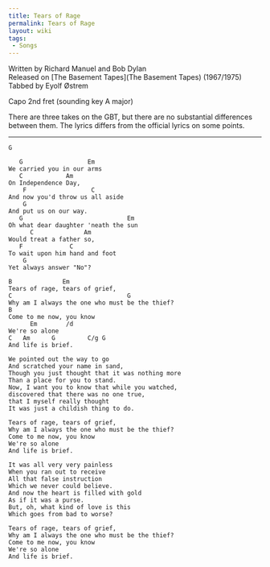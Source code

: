 ```yaml
---
title: Tears of Rage
permalink: Tears of Rage
layout: wiki
tags:
 - Songs
---
```


Written by Richard Manuel and Bob Dylan  
Released on [The Basement Tapes](The Basement Tapes)
(1967/1975)  
Tabbed by Eyolf Østrem

Capo 2nd fret (sounding key A major)

There are three takes on the GBT, but there are no substantial
differences between them. The lyrics differs from the official lyrics on
some points.

* * * * *

    G

       G                  Em
    We carried you in our arms
       C            Am
    On Independence Day,
        F                  C
    And now you'd throw us all aside
        G
    And put us on our way.
       G                             Em
    Oh what dear daughter 'neath the sun
          C              Am
    Would treat a father so,
       F             C
    To wait upon him hand and foot
        G
    Yet always answer "No"?

    B              Em
    Tears of rage, tears of grief,
    C                                G
    Why am I always the one who must be the thief?
    B
    Come to me now, you know
          Em        /d
    We're so alone
    C   Am      G         C/g G
    And life is brief.

    We pointed out the way to go
    And scratched your name in sand,
    Though you just thought that it was nothing more
    Than a place for you to stand.
    Now, I want you to know that while you watched,
    discovered that there was no one true,
    that I myself really thought
    It was just a childish thing to do.

    Tears of rage, tears of grief,
    Why am I always the one who must be the thief?
    Come to me now, you know
    We're so alone
    And life is brief.

    It was all very very painless
    When you ran out to receive
    All that false instruction
    Which we never could believe.
    And now the heart is filled with gold
    As if it was a purse.
    But, oh, what kind of love is this
    Which goes from bad to worse?

    Tears of rage, tears of grief,
    Why am I always the one who must be the thief?
    Come to me now, you know
    We're so alone
    And life is brief.
